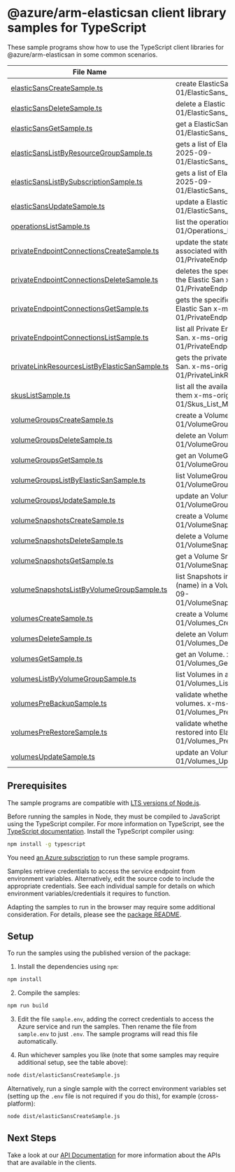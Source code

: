 # @azure/arm-elasticsan client library samples for TypeScript

These sample programs show how to use the TypeScript client libraries for @azure/arm-elasticsan in some common scenarios.

| **File Name**                                                                               | **Description**                                                                                                                                                                       |
| ------------------------------------------------------------------------------------------- | ------------------------------------------------------------------------------------------------------------------------------------------------------------------------------------- |
| [elasticSansCreateSample.ts][elasticsanscreatesample]                                       | create ElasticSan. x-ms-original-file: 2025-09-01/ElasticSans_Create_MaximumSet_Gen.json                                                                                              |
| [elasticSansDeleteSample.ts][elasticsansdeletesample]                                       | delete a Elastic San. x-ms-original-file: 2025-09-01/ElasticSans_Delete_MaximumSet_Gen.json                                                                                           |
| [elasticSansGetSample.ts][elasticsansgetsample]                                             | get a ElasticSan. x-ms-original-file: 2025-09-01/ElasticSans_Get_MaximumSet_Gen.json                                                                                                  |
| [elasticSansListByResourceGroupSample.ts][elasticsanslistbyresourcegroupsample]             | gets a list of ElasticSan in a resource group. x-ms-original-file: 2025-09-01/ElasticSans_ListByResourceGroup_MaximumSet_Gen.json                                                     |
| [elasticSansListBySubscriptionSample.ts][elasticsanslistbysubscriptionsample]               | gets a list of ElasticSans in a subscription x-ms-original-file: 2025-09-01/ElasticSans_ListBySubscription_MaximumSet_Gen.json                                                        |
| [elasticSansUpdateSample.ts][elasticsansupdatesample]                                       | update a Elastic San. x-ms-original-file: 2025-09-01/ElasticSans_Update_MaximumSet_Gen.json                                                                                           |
| [operationsListSample.ts][operationslistsample]                                             | list the operations for the provider x-ms-original-file: 2025-09-01/Operations_List_MaximumSet_Gen.json                                                                               |
| [privateEndpointConnectionsCreateSample.ts][privateendpointconnectionscreatesample]         | update the state of specified private endpoint connection associated with the Elastic San x-ms-original-file: 2025-09-01/PrivateEndpointConnections_Create_MaximumSet_Gen.json        |
| [privateEndpointConnectionsDeleteSample.ts][privateendpointconnectionsdeletesample]         | deletes the specified private endpoint connection associated with the Elastic San x-ms-original-file: 2025-09-01/PrivateEndpointConnections_Delete_MaximumSet_Gen.json                |
| [privateEndpointConnectionsGetSample.ts][privateendpointconnectionsgetsample]               | gets the specified private endpoint connection associated with the Elastic San x-ms-original-file: 2025-09-01/PrivateEndpointConnections_Get_MaximumSet_Gen.json                      |
| [privateEndpointConnectionsListSample.ts][privateendpointconnectionslistsample]             | list all Private Endpoint Connections associated with the Elastic San. x-ms-original-file: 2025-09-01/PrivateEndpointConnections_List_MaximumSet_Gen.json                             |
| [privateLinkResourcesListByElasticSanSample.ts][privatelinkresourceslistbyelasticsansample] | gets the private link resources that need to be created for a elastic San. x-ms-original-file: 2025-09-01/PrivateLinkResources_ListByElasticSan_MaximumSet_Gen.json                   |
| [skusListSample.ts][skuslistsample]                                                         | list all the available Skus in the region and information related to them x-ms-original-file: 2025-09-01/Skus_List_MaximumSet_Gen.json                                                |
| [volumeGroupsCreateSample.ts][volumegroupscreatesample]                                     | create a Volume Group. x-ms-original-file: 2025-09-01/VolumeGroups_Create_MaximumSet_Gen.json                                                                                         |
| [volumeGroupsDeleteSample.ts][volumegroupsdeletesample]                                     | delete an VolumeGroup. x-ms-original-file: 2025-09-01/VolumeGroups_Delete_MaximumSet_Gen.json                                                                                         |
| [volumeGroupsGetSample.ts][volumegroupsgetsample]                                           | get an VolumeGroups. x-ms-original-file: 2025-09-01/VolumeGroups_Get_MaximumSet_Gen.json                                                                                              |
| [volumeGroupsListByElasticSanSample.ts][volumegroupslistbyelasticsansample]                 | list VolumeGroups. x-ms-original-file: 2025-09-01/VolumeGroups_ListByElasticSan_MaximumSet_Gen.json                                                                                   |
| [volumeGroupsUpdateSample.ts][volumegroupsupdatesample]                                     | update an VolumeGroup. x-ms-original-file: 2025-09-01/VolumeGroups_Update_MaximumSet_Gen.json                                                                                         |
| [volumeSnapshotsCreateSample.ts][volumesnapshotscreatesample]                               | create a Volume Snapshot. x-ms-original-file: 2025-09-01/VolumeSnapshots_Create_MaximumSet_Gen.json                                                                                   |
| [volumeSnapshotsDeleteSample.ts][volumesnapshotsdeletesample]                               | delete a Volume Snapshot. x-ms-original-file: 2025-09-01/VolumeSnapshots_Delete_MaximumSet_Gen.json                                                                                   |
| [volumeSnapshotsGetSample.ts][volumesnapshotsgetsample]                                     | get a Volume Snapshot. x-ms-original-file: 2025-09-01/VolumeSnapshots_Get_MaximumSet_Gen.json                                                                                         |
| [volumeSnapshotsListByVolumeGroupSample.ts][volumesnapshotslistbyvolumegroupsample]         | list Snapshots in a VolumeGroup or List Snapshots by Volume (name) in a VolumeGroup using filter x-ms-original-file: 2025-09-01/VolumeSnapshots_ListByVolumeGroup_MaximumSet_Gen.json |
| [volumesCreateSample.ts][volumescreatesample]                                               | create a Volume. x-ms-original-file: 2025-09-01/Volumes_Create_MaximumSet_Gen.json                                                                                                    |
| [volumesDeleteSample.ts][volumesdeletesample]                                               | delete an Volume. x-ms-original-file: 2025-09-01/Volumes_Delete_MaximumSet_Gen.json                                                                                                   |
| [volumesGetSample.ts][volumesgetsample]                                                     | get an Volume. x-ms-original-file: 2025-09-01/Volumes_Get_MaximumSet_Gen.json                                                                                                         |
| [volumesListByVolumeGroupSample.ts][volumeslistbyvolumegroupsample]                         | list Volumes in a VolumeGroup. x-ms-original-file: 2025-09-01/Volumes_ListByVolumeGroup_MaximumSet_Gen.json                                                                           |
| [volumesPreBackupSample.ts][volumesprebackupsample]                                         | validate whether a disk snapshot backup can be taken for list of volumes. x-ms-original-file: 2025-09-01/Volumes_PreBackup_MaximumSet_Gen.json                                        |
| [volumesPreRestoreSample.ts][volumesprerestoresample]                                       | validate whether a list of backed up disk snapshots can be restored into ElasticSan volumes. x-ms-original-file: 2025-09-01/Volumes_PreRestore_MaximumSet_Gen.json                    |
| [volumesUpdateSample.ts][volumesupdatesample]                                               | update an Volume. x-ms-original-file: 2025-09-01/Volumes_Update_MaximumSet_Gen.json                                                                                                   |

## Prerequisites

The sample programs are compatible with [LTS versions of Node.js](https://github.com/nodejs/release#release-schedule).

Before running the samples in Node, they must be compiled to JavaScript using the TypeScript compiler. For more information on TypeScript, see the [TypeScript documentation][typescript]. Install the TypeScript compiler using:

```bash
npm install -g typescript
```

You need [an Azure subscription][freesub] to run these sample programs.

Samples retrieve credentials to access the service endpoint from environment variables. Alternatively, edit the source code to include the appropriate credentials. See each individual sample for details on which environment variables/credentials it requires to function.

Adapting the samples to run in the browser may require some additional consideration. For details, please see the [package README][package].

## Setup

To run the samples using the published version of the package:

1. Install the dependencies using `npm`:

```bash
npm install
```

2. Compile the samples:

```bash
npm run build
```

3. Edit the file `sample.env`, adding the correct credentials to access the Azure service and run the samples. Then rename the file from `sample.env` to just `.env`. The sample programs will read this file automatically.

4. Run whichever samples you like (note that some samples may require additional setup, see the table above):

```bash
node dist/elasticSansCreateSample.js
```

Alternatively, run a single sample with the correct environment variables set (setting up the `.env` file is not required if you do this), for example (cross-platform):

```bash
node dist/elasticSansCreateSample.js
```

## Next Steps

Take a look at our [API Documentation][apiref] for more information about the APIs that are available in the clients.

[elasticsanscreatesample]: https://github.com/Azure/azure-sdk-for-js/blob/main/sdk/elasticsans/arm-elasticsan/samples/v2/typescript/src/elasticSansCreateSample.ts
[elasticsansdeletesample]: https://github.com/Azure/azure-sdk-for-js/blob/main/sdk/elasticsans/arm-elasticsan/samples/v2/typescript/src/elasticSansDeleteSample.ts
[elasticsansgetsample]: https://github.com/Azure/azure-sdk-for-js/blob/main/sdk/elasticsans/arm-elasticsan/samples/v2/typescript/src/elasticSansGetSample.ts
[elasticsanslistbyresourcegroupsample]: https://github.com/Azure/azure-sdk-for-js/blob/main/sdk/elasticsans/arm-elasticsan/samples/v2/typescript/src/elasticSansListByResourceGroupSample.ts
[elasticsanslistbysubscriptionsample]: https://github.com/Azure/azure-sdk-for-js/blob/main/sdk/elasticsans/arm-elasticsan/samples/v2/typescript/src/elasticSansListBySubscriptionSample.ts
[elasticsansupdatesample]: https://github.com/Azure/azure-sdk-for-js/blob/main/sdk/elasticsans/arm-elasticsan/samples/v2/typescript/src/elasticSansUpdateSample.ts
[operationslistsample]: https://github.com/Azure/azure-sdk-for-js/blob/main/sdk/elasticsans/arm-elasticsan/samples/v2/typescript/src/operationsListSample.ts
[privateendpointconnectionscreatesample]: https://github.com/Azure/azure-sdk-for-js/blob/main/sdk/elasticsans/arm-elasticsan/samples/v2/typescript/src/privateEndpointConnectionsCreateSample.ts
[privateendpointconnectionsdeletesample]: https://github.com/Azure/azure-sdk-for-js/blob/main/sdk/elasticsans/arm-elasticsan/samples/v2/typescript/src/privateEndpointConnectionsDeleteSample.ts
[privateendpointconnectionsgetsample]: https://github.com/Azure/azure-sdk-for-js/blob/main/sdk/elasticsans/arm-elasticsan/samples/v2/typescript/src/privateEndpointConnectionsGetSample.ts
[privateendpointconnectionslistsample]: https://github.com/Azure/azure-sdk-for-js/blob/main/sdk/elasticsans/arm-elasticsan/samples/v2/typescript/src/privateEndpointConnectionsListSample.ts
[privatelinkresourceslistbyelasticsansample]: https://github.com/Azure/azure-sdk-for-js/blob/main/sdk/elasticsans/arm-elasticsan/samples/v2/typescript/src/privateLinkResourcesListByElasticSanSample.ts
[skuslistsample]: https://github.com/Azure/azure-sdk-for-js/blob/main/sdk/elasticsans/arm-elasticsan/samples/v2/typescript/src/skusListSample.ts
[volumegroupscreatesample]: https://github.com/Azure/azure-sdk-for-js/blob/main/sdk/elasticsans/arm-elasticsan/samples/v2/typescript/src/volumeGroupsCreateSample.ts
[volumegroupsdeletesample]: https://github.com/Azure/azure-sdk-for-js/blob/main/sdk/elasticsans/arm-elasticsan/samples/v2/typescript/src/volumeGroupsDeleteSample.ts
[volumegroupsgetsample]: https://github.com/Azure/azure-sdk-for-js/blob/main/sdk/elasticsans/arm-elasticsan/samples/v2/typescript/src/volumeGroupsGetSample.ts
[volumegroupslistbyelasticsansample]: https://github.com/Azure/azure-sdk-for-js/blob/main/sdk/elasticsans/arm-elasticsan/samples/v2/typescript/src/volumeGroupsListByElasticSanSample.ts
[volumegroupsupdatesample]: https://github.com/Azure/azure-sdk-for-js/blob/main/sdk/elasticsans/arm-elasticsan/samples/v2/typescript/src/volumeGroupsUpdateSample.ts
[volumesnapshotscreatesample]: https://github.com/Azure/azure-sdk-for-js/blob/main/sdk/elasticsans/arm-elasticsan/samples/v2/typescript/src/volumeSnapshotsCreateSample.ts
[volumesnapshotsdeletesample]: https://github.com/Azure/azure-sdk-for-js/blob/main/sdk/elasticsans/arm-elasticsan/samples/v2/typescript/src/volumeSnapshotsDeleteSample.ts
[volumesnapshotsgetsample]: https://github.com/Azure/azure-sdk-for-js/blob/main/sdk/elasticsans/arm-elasticsan/samples/v2/typescript/src/volumeSnapshotsGetSample.ts
[volumesnapshotslistbyvolumegroupsample]: https://github.com/Azure/azure-sdk-for-js/blob/main/sdk/elasticsans/arm-elasticsan/samples/v2/typescript/src/volumeSnapshotsListByVolumeGroupSample.ts
[volumescreatesample]: https://github.com/Azure/azure-sdk-for-js/blob/main/sdk/elasticsans/arm-elasticsan/samples/v2/typescript/src/volumesCreateSample.ts
[volumesdeletesample]: https://github.com/Azure/azure-sdk-for-js/blob/main/sdk/elasticsans/arm-elasticsan/samples/v2/typescript/src/volumesDeleteSample.ts
[volumesgetsample]: https://github.com/Azure/azure-sdk-for-js/blob/main/sdk/elasticsans/arm-elasticsan/samples/v2/typescript/src/volumesGetSample.ts
[volumeslistbyvolumegroupsample]: https://github.com/Azure/azure-sdk-for-js/blob/main/sdk/elasticsans/arm-elasticsan/samples/v2/typescript/src/volumesListByVolumeGroupSample.ts
[volumesprebackupsample]: https://github.com/Azure/azure-sdk-for-js/blob/main/sdk/elasticsans/arm-elasticsan/samples/v2/typescript/src/volumesPreBackupSample.ts
[volumesprerestoresample]: https://github.com/Azure/azure-sdk-for-js/blob/main/sdk/elasticsans/arm-elasticsan/samples/v2/typescript/src/volumesPreRestoreSample.ts
[volumesupdatesample]: https://github.com/Azure/azure-sdk-for-js/blob/main/sdk/elasticsans/arm-elasticsan/samples/v2/typescript/src/volumesUpdateSample.ts
[apiref]: https://learn.microsoft.com/javascript/api/@azure/arm-elasticsan?view=azure-node-preview
[freesub]: https://azure.microsoft.com/free/
[package]: https://github.com/Azure/azure-sdk-for-js/tree/main/sdk/elasticsans/arm-elasticsan/README.md
[typescript]: https://www.typescriptlang.org/docs/home.html
